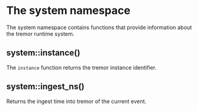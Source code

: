 # The system namespace

The system namespace contains functions that provide information about the tremor runtime system.

## system::instance()

The `instance` function returns the tremor instance identifier.

## system::ingest_ns()

Returns the ingest time into tremor of the current event.